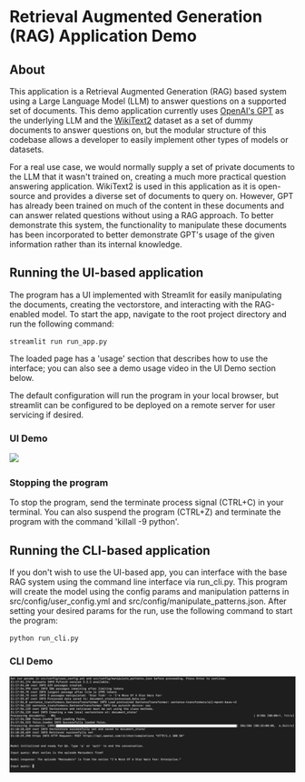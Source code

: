 # Retrieval Augmented Generation (RAG) Application Demo

## About
This application is a Retrieval Augmented Generation (RAG) based system using a Large Language Model (LLM) to answer questions on a supported set of documents. This demo application currently uses [OpenAI's GPT](https://platform.openai.com/docs/models) as the underlying LLM and the [WikiText2](https://huggingface.co/datasets/wikitext) dataset as a set of dummy documents to answer questions on, but the modular structure of this codebase allows a developer to easily implement other types of models or datasets.

For a real use case, we would normally supply a set of private documents to the LLM that it wasn't trained on, creating a much more practical question answering application. WikiText2 is used in this application as it is open-source and provides a diverse set of documents to query on. However, GPT has already been trained on much of the content in these documents and can answer related questions without using a RAG approach. To better demonstrate this system, the functionality to manipulate these documents has been incorporated to better demonstrate GPT's usage of the given information rather than its internal knowledge.

## Running the UI-based application

The program has a UI implemented with Streamlit for easily manipulating the documents, creating the vectorstore, and interacting with the RAG-enabled model. To start the app, navigate to the root project directory and run the following command:

    streamlit run run_app.py

The loaded page has a 'usage' section that describes how to use the interface; you can also see a demo usage video in the UI Demo section below. 

The default configuration will run the program in your local browser, but streamlit can be configured to be deployed on a remote server for user servicing if desired. 

### UI Demo

![](readme_images/Demo.gif)

### Stopping the program

To stop the program, send the terminate process signal (CTRL+C) in your terminal. You can also suspend the program (CTRL+Z) and terminate the program with the command 'killall -9 python'.

## Running the CLI-based application

If you don't wish to use the UI-based app, you can interface with the base RAG system using the command line interface via run_cli.py. This program will create the model using the config params and manipulation patterns in src/config/user_config.yml and src/config/manipulate_patterns.json. After setting your desired params for the run, use the following command to start the program:

    python run_cli.py



### CLI Demo

![](readme_images/Demo_CLI.png)
